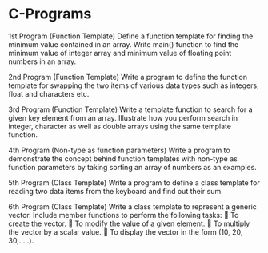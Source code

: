 # C-Programs

1st Program
(Function Template) Define a function template for finding the minimum
value contained in an array. Write main() function to find the minimum
value of integer array and minimum value of floating point numbers in an
array.

2nd Program
(Function Template) Write a program to define the function template for
swapping the two items of various data types such as integers, float and
characters etc.

3rd Program
(Function Template) Write a template function to search for a given key
element from an array. Illustrate how you perform search in integer,
character as well as double arrays using the same template function.

4th Program
(Non-type as function parameters) Write a program to demonstrate the
concept behind function templates with non-type as function parameters by
taking sorting an array of numbers as an examples.

5th Program
(Class Template) Write a program to define a class template for reading
two data items from the keyboard and find out their sum.

6th Program
(Class Template) Write a class template to represent a generic vector.
Include member functions to perform the following tasks:
 To create the vector.
 To modify the value of a given element.
 To multiply the vector by a scalar value.
 To display the vector in the form (10, 20, 30,…..).

